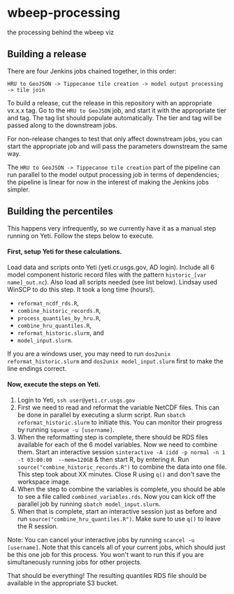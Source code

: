 # wbeep-processing
the processing behind the wbeep viz

## Building a release

There are four Jenkins jobs chained together, in this order:

`HRU to GeoJSON -> Tippecanoe tile creation -> model output processing -> tile join`

To build a release, cut the release in this repository with an appropriate vx.x.x tag.  Go to the `HRU to GeoJSON` job, and start it with the appropriate tier and tag.  The tag list should populate automatically.  The tier and tag will be passed along to the downstream jobs.  

For non-release changes to test that only affect downstream jobs, you can start the appropriate job and will pass the parameters downstream the same way.  

The `HRU to GeoJSON -> Tippecanoe tile creation` part of the pipeline can run parallel to the model output processing job in terms of dependencies; the pipeline is linear for now in the interest of making the Jenkins jobs simpler.  

## Building the percentiles

This happens very infrequently, so we currently have it as a manual step running on Yeti. Follow the steps below to execute.

#### First, setup Yeti for these calculations.

Load data and scripts onto Yeti (yeti.cr.usgs.gov, AD login). Include all 6 model component historic record files with the pattern `historic_[var name]_out.nc`). Also load all scripts needed (see list below). Lindsay used WinSCP to do this step. It took a long time (hours!).

* `reformat_ncdf_rds.R`, 
* `combine_historic_records.R`, 
* `process_quantiles_by_hru.R`, 
* `combine_hru_quantiles.R`, 
* `reformat_historic.slurm`, and 
* `model_input.slurm`. 

If you are a windows user, you may need to run `dos2unix reformat_historic.slurm` and `dos2unix model_input.slurm` first to make the line endings correct.

#### Now, execute the steps on Yeti.

1. Login to Yeti, `ssh user@yeti.cr.usgs.gov`
1. First we need to read and reformat the variable NetCDF files. This can be done in parallel by executing a slurm script. Run `sbatch reformat_historic.slurm` to initiate this. You can monitor their progress by running `squeue -u [username]`.
1. When the reformatting step is complete, there should be RDS files available for each of the 6 model variables. Now we need to combine them. Start an interactive session `sinteractive -A iidd -p normal -n 1 -t 03:00:00  --mem=120GB` & then start R, by entering `R`. Run `source("combine_historic_records.R")` to combine the data into one file. This step took about XX minutes. Close R using `q()` and don't save the workspace image.
1. When the step to combine the variables is complete, you should be able to see a file called `combined_variables.rds`. Now you can kick off the parallel job by running `sbatch model_input.slurm`. 
1. When that is complete, start an interactive session just as before and run `source("combine_hru_quantiles.R")`. Make sure to use `q()` to leave the R session. 

Note: You can cancel your interactive jobs by running `scancel -u [username]`. Note that this cancels all of your current jobs, which should just be this one job for this process. You won't want to run this if you are simultaneously running jobs for other projects.

That should be everything! The resulting quantiles RDS file should be available in the appropriate S3 bucket.
